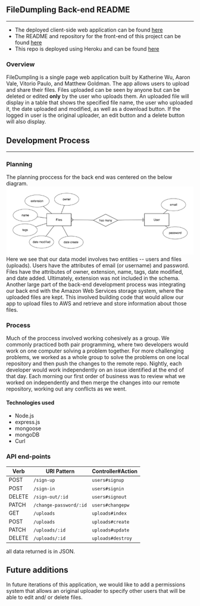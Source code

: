 ## FileDumpling Back-end README
---

* The deployed client-side web application can be found [here](https://4knclone.github.io/FileBucket-Front-End/)
* The README and repository for the front-end of this project can be found [here](https://github.com/4KnClone/FileBucket-Front-End)
* This repo is deployed using Heroku and can be found [here](https://enigmatic-beach-10306.herokuapp.com/)

### Overview
FileDumpling is a single page web application built by Katherine Wu, Aaron Vale, Vitorio Paulo, and Matthew Goldman. The app allows users to upload and share their files. Files uploaded can be seen by anyone but can be deleted or edited **only** by the user who uploads them.
An uploaded file will display in a table that shows the specified file name, the user who uploaded it, the date uploaded and modified, as well as a download button. If the logged in user is the original uploader, an edit button and a delete button will also display.

## Development Process
---
### Planning
The planning proccess for the back end was centered on the below diagram.
![Entity Relationship Diagram](./erdplus-diagram.png)
Here we see that our data model involves two entities -- users and files (uploads). Users have the attributes of email (or username) and password. Files have the attributes of owner, extension, name, tags, date modified, and date added. Ultimately, extension was not included in the schema.
Another large part of the back-end development process was integrating our back end with the Amazon Web Services storage system, where the uploaded files are kept. This involved building code that would allow our app to upload files to AWS and retrieve and store information about those files.

### Process
Much of the proccess involved working cohesively as a group. We commonly practiced both pair programming, where two developers would work on one computer solving a problem together. For more challenging problems, we worked as a whole group to solve the problems on one local repository and then push the changes to the remote repo. Nightly, each developer would work independently on an issue identified at the end of that day. Each morning our first order of business was to review what we worked on independently and then merge the changes into our remote repository, working out any conflicts as we went.

#### Technologies used
* Node.js
* express.js
* mongoose
* mongoDB
* Curl

### API end-points

| Verb | URI Pattern | Controller#Action |
| ---- | ----------- | ----------------- |
| POST   | `/sign-up`  | `users#signup` |
| POST   | `/sign-in`  | `users#signin` |
| DELETE | `/sign-out/:id` | `users#signout`  |
| PATCH   | `/change-password/:id`  | `users#changepw` |
| GET   | `/uploads`  | `uploads#index` |
| POST   | `/uploads`  | `uploads#create`  |
| PATCH   | `/uploads/:id`  | `uploads#update` |
| DELETE   | `/uploads/:id`  | `uploads#destroy` |

all data returned is in JSON.

## Future additions
In future iterations of this application, we would like to add a permissions system that allows an original uploader to specify other users that will be able to edit and/ or delete files.
